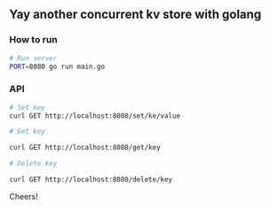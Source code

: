 ## Yay another concurrent kv store with golang

### How to run

```bash
# Run server
PORT=8080 go run main.go
```

### API

```bash
# Set key
curl GET http://localhost:8080/set/ke/value

# Get key

curl GET http://localhost:8080/get/key

# Delete key

curl GET http://localhost:8080/delete/key
```

Cheers!

